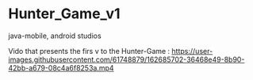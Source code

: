# Hunter_Game_v1
java-mobile, android studios

Vido that presents the firs v to the Hunter-Game :
https://user-images.githubusercontent.com/61748879/162685702-36468e49-8b90-42bb-a679-08c4a6f8253a.mp4


